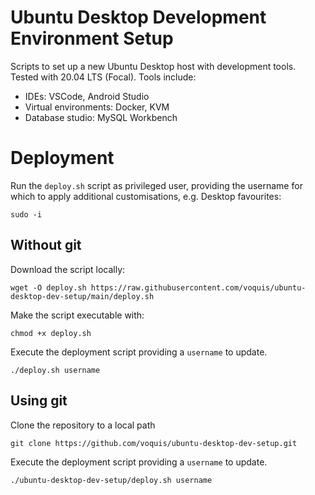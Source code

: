 Ubuntu Desktop Development Environment Setup
===
Scripts to set up a new Ubuntu Desktop host with development tools. Tested with 20.04 LTS (Focal).  Tools include:
- IDEs: VSCode, Android Studio
- Virtual environments: Docker, KVM
- Database studio: MySQL Workbench

# Deployment
Run the `deploy.sh` script as privileged user, providing the username for which to apply additional customisations, e.g. Desktop favourites:

```shell
sudo -i
```

## Without git
Download the script locally:
```shell
wget -O deploy.sh https://raw.githubusercontent.com/voquis/ubuntu-desktop-dev-setup/main/deploy.sh
```

Make the script executable with:
```shell
chmod +x deploy.sh
```

Execute the deployment script providing a `username` to update.
```shell
./deploy.sh username
```

## Using git
Clone the repository to a local path
```shell
git clone https://github.com/voquis/ubuntu-desktop-dev-setup.git
```

Execute the deployment script providing a `username` to update.
```shell
./ubuntu-desktop-dev-setup/deploy.sh username
```
